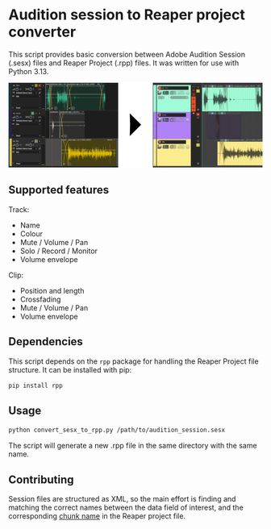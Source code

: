 # Audition session to Reaper project converter

This script provides basic conversion between Adobe Audition Session (.sesx) files and Reaper Project (.rpp) files. It was written for use with Python 3.13.

![File comparison](imgs/comparison.png)

## Supported features
Track:
- Name
- Colour
- Mute / Volume / Pan
- Solo / Record / Monitor
- Volume envelope

Clip:
- Position and length
- Crossfading
- Mute / Volume / Pan
- Volume envelope

## Dependencies

This script depends on the `rpp` package for handling the Reaper Project file structure. It can be installed with pip:

```bash
pip install rpp
```

## Usage

```bash
python convert_sesx_to_rpp.py /path/to/audition_session.sesx
```
The script will generate a new .rpp file in the same directory with the same name.

## Contributing
Session files are structured as XML, so the main effort is finding and matching the correct names between the data field of interest, and the corresponding [chunk name](https://github.com/ReaTeam/Doc/blob/master/State%20Chunk%20Definitions) in the Reaper project file.